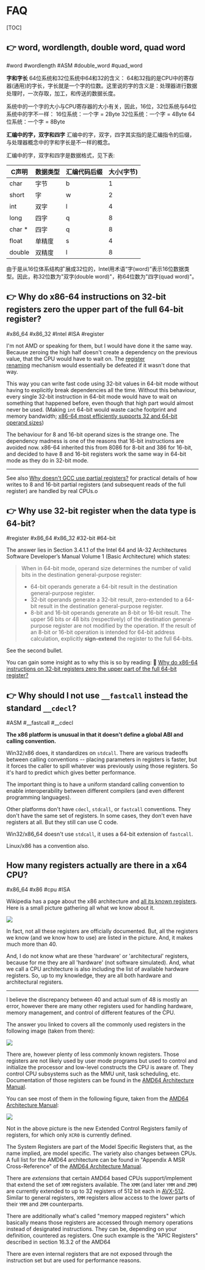 # FAQ

[TOC]



## 👉 word, wordlength, double word, quad word
#word #wordlength #ASM #double_word #quad_word

**字和字长**
64位系统和32位系统中64和32的含义：
64和32指的是CPU中的寄存器(通用)的字长，字长就是一个字的位数。这里说的字的含义是：处理器进行数据处理时，一次存取，加工，和传送的数据长度。

系统中的一个字的大小与CPU寄存器的大小有关，因此，16位，32位系统与64位系统中的字不一样：
16位系统：一个字 = 2Byte
32位系统：一个字 = 4Byte
64位系统：一个字 = 8Byte


**汇编中的字，双字和四字**
汇编中的字，双字，四字其实指的是汇编指令的后缀，与处理器概念中的字和字长是不一样的概念。

汇编中的字，双字和四字是数据格式，见下表:

| C声明 | 数据类型 | 汇编代码后缀 | 大小(字节) |
| - | - | - | - |
| char | 字节 | b | 1 |
| short | 字 | w | 2 |
| int | 双字 | l | 4 |
| long | 四字 | q | 8 |
| char * | 四字	| q	| 8 |
| float	| 单精度	| s	| 4 |
| double | 双精度 | l | 8 |

由于是从16位体系结构扩展成32位的，Intel用术语“字(word)”表示16位数据类型。因此，称32位数为"双字(double word)"，称64位数为"四字(quad word)"。



## 👉 Why do x86-64 instructions on 32-bit registers zero the upper part of the full 64-bit register?
#x86_64 #x86_32 #Intel #ISA #register 

I'm not AMD or speaking for them, but I would have done it the same way. Because zeroing the high half doesn't create a dependency on the previous value, that the CPU would have to wait on. The [register renaming](https://en.wikipedia.org/wiki/Register_renaming) mechanism would essentially be defeated if it wasn't done that way.

This way you can write fast code using 32-bit values in 64-bit mode without having to explicitly break dependencies all the time. Without this behaviour, every single 32-bit instruction in 64-bit mode would have to wait on something that happened before, even though that high part would almost never be used. (Making `int` 64-bit would waste cache footprint and memory bandwidth; [x86-64 most efficiently supports 32 and 64-bit operand sizes](https://stackoverflow.com/questions/38303333/the-advantages-of-using-32bit-registers-instructions-in-x86-64))

The behaviour for 8 and 16-bit operand sizes is the strange one. The dependency madness is one of the reasons that 16-bit instructions are avoided now. x86-64 inherited this from 8086 for 8-bit and 386 for 16-bit, and decided to have 8 and 16-bit registers work the same way in 64-bit mode as they do in 32-bit mode.

---

See also [Why doesn't GCC use partial registers?](https://stackoverflow.com/questions/41573502/why-doesnt-gcc-use-partial-registers) for practical details of how writes to 8 and 16-bit partial registers (and subsequent reads of the full register) are handled by real CPUs.o


[Why do x86-64 instructions on 32-bit registers zero the upper part of the full 64-bit register?]: https://stackoverflow.com/questions/11177137/why-do-x86-64-instructions-on-32-bit-registers-zero-the-upper-part-of-the-full-6



## 👉 Why use 32-bit register when the data type is 64-bit?
#register #x86_64 #x86_32 #32-bit #64-bit

The answer lies in Section 3.4.1.1 of the Intel 64 and IA-32 Architectures Software Developer’s Manual Volume 1 (Basic Architecture) which states:

> When in 64-bit mode, operand size determines the number of valid bits in the destination general-purpose register:
> 
> -   64-bit operands generate a 64-bit result in the destination general-purpose register.
> -   32-bit operands generate a 32-bit result, zero-extended to a 64-bit result in the destination general-purpose register.
> -   8-bit and 16-bit operands generate an 8-bit or 16-bit result. The upper 56 bits or 48 bits (respectively) of the destination general-purpose register are not modified by the operation. If the result of an 8-bit or 16-bit operation is intended for 64-bit address calculation, explicitly **sign-extend** the register to the full 64-bits.

See the second bullet.

You can gain some insight as to why this is so by reading: 🔗 [Why do x86-64 instructions on 32-bit registers zero the upper part of the full 64-bit register?](https://stackoverflow.com/questions/11177137/why-do-x86-64-instructions-on-32-bit-registers-zero-the-upper-part-of-the-full-6)



[why use 32-bit register when the data type is 64-bit?]: https://stackoverflow.com/questions/62807400/why-use-32-bit-register-when-the-data-type-is-64-bit



## 👉 Why should I not use `__fastcall` instead the standard `__cdecl`?
#ASM #__fastcall #__cdecl

**The x86 platform is unusual in that it doesn't define a global ABI and calling convention.**

Win32/x86 does, it standardizes on `stdcall`. There are various tradeoffs between calling conventions -- placing parameters in registers is faster, but it forces the caller to spill whatever was previously using those registers. So it's hard to predict which gives better performance.

The important thing is to have a uniform standard calling convention to enable interoperability between different compilers (and even different programming languages).

Other platforms don't have `cdecl`, `stdcall`, or `fastcall` conventions. They don't have the same set of registers. In some cases, they don't even have registers at all. But they still can use C code.

Win32/x86_64 doesn't use `stdcall`, it uses a 64-bit extension of `fastcall`.

Linux/x86 has a convention also.



[Why should I not use __fastcall instead the standard __cdecl?]: https://stackoverflow.com/questions/13089752/why-should-i-not-use-fastcall-instead-the-standard-cdecl



## How many registers actually are there in a x64 CPU?
#x86_64 #x86 #cpu #ISA 

Wikipedia has a page about the x86 architecture and [all its known registers](https://en.wikipedia.org/wiki/X86#x86_registers). Here is a small picture gathering all what we know about it.

![](../../../../../../Assets/Pics/al%20registers.png)


In fact, not all these registers are officially documented. But, all the registers we know (and we know how to use) are listed in the picture. And, it makes much more than 40.

And, I do not know what are these 'hardware' or 'architectural' registers, because for me they are all 'hardware' (not software simulated). And, what we call a CPU architecture is also including the list of available hardware registers. So, up to my knowledge, they are all both hardware and architectural registers.

[How many registers does an x86_64 CPU actually have? | Stackexchange]: https://reverseengineering.stackexchange.com/a/19694


---
I believe the discrepancy between 40 and actual sum of 48 is mostly an error, however there are many other registers used for handling hardware, memory management, and control of different features of the CPU. 

The answer you linked to covers all the commonly used registers in the following image (taken from there):

![](../../../../../../Assets/Pics/x86%20registers%20map.png)

There are, however plenty of less commonly known registers. Those registers are not likely used by user mode programs but used to control and initialize the processor and low-level constructs the CPU is aware of. They control CPU subsystems such as the MMU unit, task scheduling, etc. Documentation of those registers can be found in the [AMD64 Architecture Manual](https://support.amd.com/techdocs/24593.pdf).

You can see most of them in the following figure, taken from the [AMD64 Architecture Manual](https://support.amd.com/techdocs/24593.pdf):

![](../../../../../../Assets/Pics/amd64%20registers%20.png)

Not in the above picture is the new Extended Control Registers family of registers, for which only `XCR0` is currently defined. 

The System Registers are part of the Model Specific Registers that, as the name implied, are model specific. The variety also changes between CPUs. A full list for the AMD64 architecture can be found in "Appendix A MSR Cross-Reference" of the [AMD64 Architecture Manual](https://support.amd.com/techdocs/24593.pdf).

There are _extensions_ that certain AMD64 based CPUs support/implement that extend the set of `XMM` registers available. The `XMM` (and later `YMM` and `ZMM`) are currently extended to up to 32 registers of 512 bit each in [AVX-512](https://en.wikipedia.org/wiki/Advanced_Vector_Extensions#AVX-512). Similar to general registers, `XMM` registers allow access to the lower parts of their `YMM` and `ZMM` counterparts.

There are additionally what's called "memory mapped registers" which basically means those registers are accessed through memory operations instead of designated instructions. They can be, depending on your definition, countered as registers. One such example is the "APIC Registers" described in section 16.3.2 of the AMD64 

There are even internal registers that are not exposed through the instruction set but are used for performance reasons.

[How many registers does an x86_64 CPU actually have? | Stackexchange]: https://reverseengineering.stackexchange.com/a/19696

